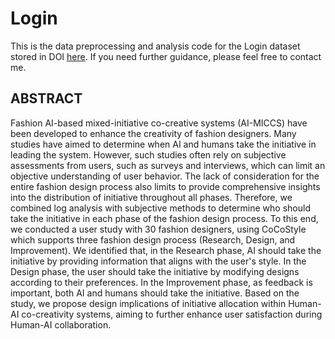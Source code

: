 # Login
This is the data preprocessing and analysis code for the Login dataset stored in DOI [here](https://doi.org/10.5281/zenodo.14304837).
If you need further guidance, please feel free to contact me.

## ABSTRACT
Fashion AI-based mixed-initiative co-creative systems (AI-MICCS) have been developed to enhance the creativity of fashion designers. Many studies have aimed to determine when AI and humans take the initiative in leading the system. However, such studies often rely on subjective assessments from users, such as surveys and interviews, which can limit an objective understanding of user behavior. The lack of consideration for the entire fashion design process also limits to provide comprehensive insights into the distribution of initiative throughout all phases. Therefore, we combined log analysis with subjective methods to determine who should take the initiative in each phase of the fashion design process. To this end, we conducted a user study with 30 fashion designers, using CoCoStyle which supports three fashion design process (Research, Design, and Improvement). We identified that, in the Research phase, AI should take the initiative by providing information that aligns with the user's style. In the Design phase, the user should take the initiative by modifying designs according to their preferences. In the Improvement phase, as feedback is important, both AI and humans should take the initiative. Based on the study, we propose design implications of initiative allocation within Human-AI co-creativity systems, aiming to further enhance user satisfaction during Human-AI collaboration.